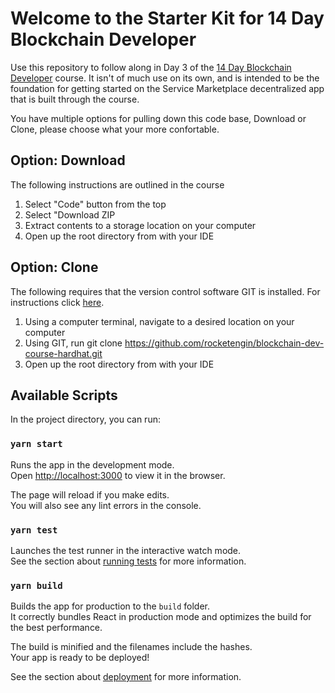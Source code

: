 # Welcome to the Starter Kit for 14 Day Blockchain Developer

Use this repository to follow along in Day 3 of the [14 Day Blockchain Developer](http://courses.rocketengin.com) course. It isn't of much use on its own, and is intended to be the foundation for getting started on the Service Marketplace decentralized app that is built through the course.

You have multiple options for pulling down this code base, Download or Clone, please choose what your more confortable.

## Option: Download

The following instructions are outlined in the course

1. Select "Code" button from the top
2. Select "Download ZIP
3. Extract contents to a storage location on your computer
4. Open up the root directory from with your IDE

## Option: Clone

The following requires that the version control software GIT is installed. For instructions click [here](https://git-scm.com/book/en/v2/Getting-Started-Installing-Git).

1. Using a computer terminal, navigate to a desired location on your computer
2. Using GIT, run git clone https://github.com/rocketengin/blockchain-dev-course-hardhat.git
3. Open up the root directory from with your IDE

## Available Scripts

In the project directory, you can run:

### `yarn start`

Runs the app in the development mode.\
Open [http://localhost:3000](http://localhost:3000) to view it in the browser.

The page will reload if you make edits.\
You will also see any lint errors in the console.

### `yarn test`

Launches the test runner in the interactive watch mode.\
See the section about [running tests](https://facebook.github.io/create-react-app/docs/running-tests) for more information.

### `yarn build`

Builds the app for production to the `build` folder.\
It correctly bundles React in production mode and optimizes the build for the best performance.

The build is minified and the filenames include the hashes.\
Your app is ready to be deployed!

See the section about [deployment](https://facebook.github.io/create-react-app/docs/deployment) for more information.
